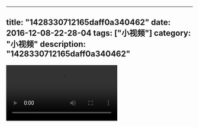 
---
title: "1428330712165daff0a340462"
date: 2016-12-08-22-28-04
tags: ["小视频"]
category: "小视频"
description: "1428330712165daff0a340462"
---
<video src="http://ohtsqip0g.bkt.clouddn.com/1428330712165daff0a340462.mp4" controls="controls"></video>
